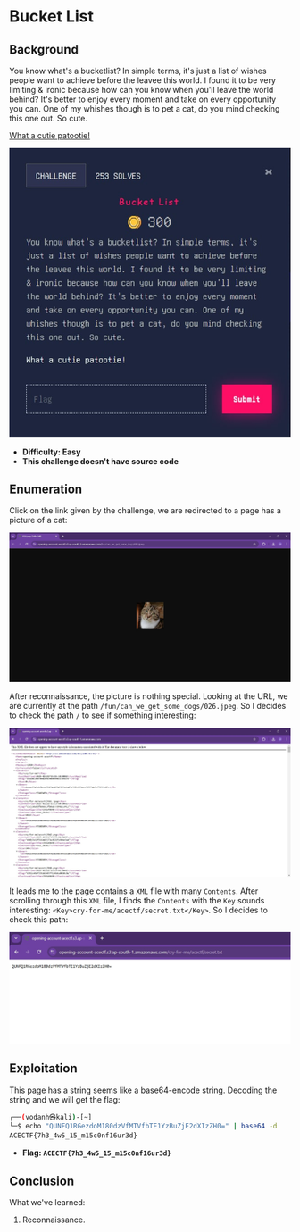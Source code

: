 # Bucket List

## Background

You know what's a bucketlist? In simple terms, it's just a list of wishes people want to achieve before the leavee this world. I found it to be very limiting & ironic because how can you know when you'll leave the world behind? It's better to enjoy every moment and take on every opportunity you can. One of my whishes though is to pet a cat, do you mind checking this one out. So cute.<br>

[What a cutie patootie!]()

![alt text](https://raw.githubusercontent.com/vodanh1903/CTF-Writeups/refs/heads/main/ACECTF-1.0/images/image.jpg)

- **Difficulty: Easy**
- **This challenge doesn't have source code**

## Enumeration

Click on the link given by the challenge, we are redirected to a page has a picture of a cat:

![alt text](https://raw.githubusercontent.com/vodanh1903/CTF-Writeups/refs/heads/main/ACECTF-1.0/images/image-1.jpg)

After reconnaissance, the picture is nothing special. Looking at the URL, we are currently at the path `/fun/can_we_get_some_dogs/026.jpeg`. So I decides to check the path `/` to see if something interesting:

![alt text](https://raw.githubusercontent.com/vodanh1903/CTF-Writeups/refs/heads/main/ACECTF-1.0/images/image-2.jpg)

It leads me to the page contains a `XML` file with many `Contents`. After scrolling through this `XML` file, I finds the `Contents` with the `Key` sounds interesting: `<Key>cry-for-me/acectf/secret.txt</Key>`. So I decides to check this path:

![alt text](https://raw.githubusercontent.com/vodanh1903/CTF-Writeups/refs/heads/main/ACECTF-1.0/images/image-3.jpg)

## Exploitation

This page has a string seems like a base64-encode string. Decoding the string and we will get the flag:

```bash
┌──(vodanh㉿kali)-[~]
└─$ echo "QUNFQ1RGezdoM180dzVfMTVfbTE1YzBuZjE2dXIzZH0=" | base64 -d
ACECTF{7h3_4w5_15_m15c0nf16ur3d}
```

- **Flag: `ACECTF{7h3_4w5_15_m15c0nf16ur3d}`**

## Conclusion

What we've learned:

1. Reconnaissance.